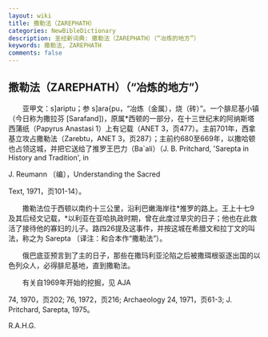 ```yaml
---
layout: wiki
title: 撒勒法（ZAREPHATH）
categories: NewBibleDictionary
description: 圣经新词典: 撒勒法（ZAREPHATH）（“冶炼的地方”）
keywords: 撒勒法, ZAREPHATH
comments: false
---
```


## 撒勒法（ZAREPHATH）（“冶炼的地方”）

　　亚甲文：s]ariptu；参 s]ara{pu，“冶炼（金属），烧（砖）”。一个腓尼基小镇（今日称为撒拉芬 [Sarafand])，原属*西顿的一部分，在十三世纪末的阿纳斯塔西蒲纸（Papyrus Anastasi 1）上有记载（ANET 3，页477）。主前701年，西拿基立攻占撒勒法（Zarebtu，ANET 3，页287）；主前约680至669年，以撒哈顿也占领这城，并把它送给了推罗王巴力（Ba`ali）（J. B. Pritchard, 'Sarepta in History and Tradition', in

J. Reumann 〔编〕，Understanding the Sacred

Text, 1971，页101-14）。

　　撒勒法位于西顿以南约十三公里，沿利巴嫩海岸往*推罗的路上。王上十七9及其后经文记载，*以利亚在亚哈执政时期，曾在此度过旱灾的日子；他也在此救活了接待他的寡妇的儿子。路四26提及这事件，并按这城在希腊文和拉丁文的叫法，称之为 Sarepta 〔译注：和合本作“撒勒法”）。

　　俄巴底亚预言到了主的日子，那些在撒玛利亚沦陷之后被撒珥根驱逐出国的以色列众人，必得腓尼基地，直到撒勒法。

　　有关自1969年开始的挖掘，见 AJA

74, 1970，页202; 76, 1972，页216; Archaeology 24, 1971，页61-3; J. Pritchard, Sarepta, 1975。

R.A.H.G.








